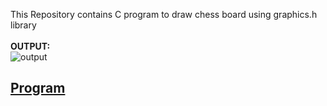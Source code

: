 
This Repository contains C program to draw chess board using graphics.h library<br/><br/>
__OUTPUT:__ <br/>
![output](https://ajay-balava.github.io/chessboard/output_chess.png)

## [Program](https://github.com/Ajay-Balava/chessboard/blob/Chess-Board/chessboard.c)

